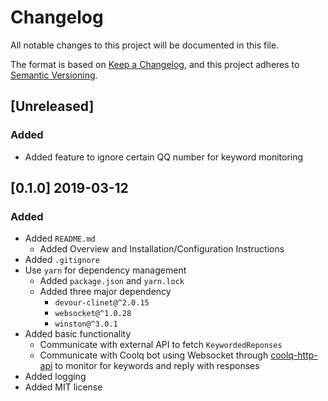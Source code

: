 # Changelog
All notable changes to this project will be documented in this file.

The format is based on [Keep a Changelog](https://keepachangelog.com/en/1.0.0/),
and this project adheres to [Semantic Versioning](https://semver.org/spec/v2.0.0.html).

## [Unreleased]
### Added
- Added feature to ignore certain QQ number for keyword monitoring

## [0.1.0] 2019-03-12
### Added
- Added `README.md`
  - Added Overview and Installation/Configuration Instructions
- Added `.gitignore`
- Use `yarn` for dependency management
  - Added `package.json` and `yarn.lock`
  - Added three major dependency
    - `devour-clinet@^2.0.15`
    - `websocket@^1.0.28`
    - `winston@^3.0.1`
- Added basic functionality
  - Communicate with external API to fetch `KeywordedReponses`
  - Communicate with Coolq bot using Websocket through [coolq-http-api](https://github.com/richardchien/coolq-http-api) to monitor for keywords and reply with responses
- Added logging
- Added MIT license
